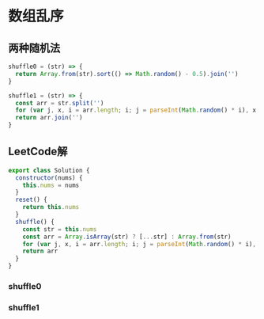 # 数组乱序


## 两种随机法
```javascript
shuffle0 = (str) => {
  return Array.from(str).sort(() => Math.random() - 0.5).join('')
}

shuffle1 = (str) => {
  const arr = str.split('')
  for (var j, x, i = arr.length; i; j = parseInt(Math.random() * i), x = arr[--i], arr[i] = arr[j], arr[j] = x);
  return arr.join('')
}
```

## LeetCode解
```javascript
export class Solution {
  constructor(nums) {
    this.nums = nums
  }
  reset() {
    return this.nums
  }
  shuffle() {
    const str = this.nums
    const arr = Array.isArray(str) ? [...str] : Array.from(str)
    for (var j, x, i = arr.length; i; j = parseInt(Math.random() * i), x = arr[--i], arr[i] = arr[j], arr[j] = x);
    return arr
  }
}
```
### shuffle0  

<ShuffleNumber />  

### shuffle1  

<LazySudoku />
